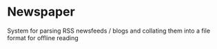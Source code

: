 # Newspaper
System for parsing RSS newsfeeds / blogs and collating them into a file format for offline reading
